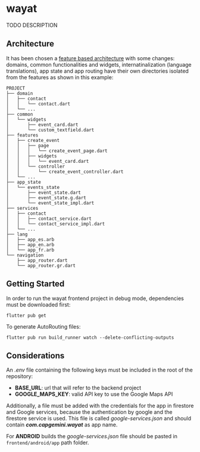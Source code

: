 # wayat

TODO DESCRIPTION

## Architecture

It has been chosen a [feature based architecture](https://medium.com/ruangguru/an-introduction-to-flutter-clean-architecture-ae00154001b0) with some changes: domains, common functionalities and widgets, internatinalization (language translations), app state and app routing have their own directories isolated from the features as shown in this example:

~~~
PROJECT
├── domain
│   ├── contact
│   │   └── contact.dart
│   └── ...
├── common
│   └── widgets
│       ├── event_card.dart
│       └── custom_textfield.dart
├── features
│   ├── create_event
│   │   ├── page
│   │   │   └── create_event_page.dart
│   │   ├── widgets
│   │   │   └── event_card.dart
│   │   └── controller
│   │       └── create_event_controller.dart
│   └── ...
├── app_state
│   └── events_state
│       ├── event_state.dart
│       ├── event_state.g.dart
│       └── event_state_impl.dart
├── services
│   ├── contact
│   │   ├── contact_service.dart
│   │   └── contact_service_impl.dart
│   └── ...
├── lang
│   ├── app_es.arb
│   ├── app_en.arb
│   └── app_fr.arb
└── navigation
    ├── app_router.dart
    └── app_router.gr.dart
~~~

## Getting Started

In order to run the wayat frontend project in debug mode, dependencies must be downloaded first:

~~~
flutter pub get
~~~

To generate AutoRouting files:

~~~
flutter pub run build_runner watch --delete-conflicting-outputs
~~~

## Considerations

An *.env* file containing the following keys must be included in the root of the repository:
* **BASE_URL**: url that will refer to the backend project
* **GOOGLE_MAPS_KEY**: valid API key to use the Google Maps API

Additionally, a file must be added with the credentials for the app in firestore and Google services, because the authentication by google and the firestore service is used. This file is called *google-services.json* and should contain ***com.capgemini.wayat*** as app name. 

For **ANDROID** builds the *google-services.json* file should be pasted in ```frontend/android/app``` path folder.
